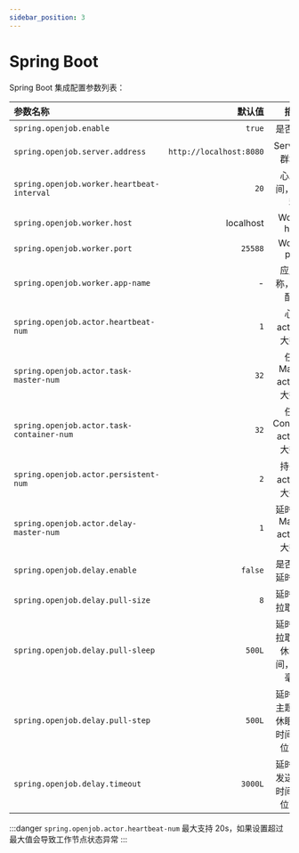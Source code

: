```yaml
---
sidebar_position: 3
---
```


# Spring Boot

Spring Boot 集成配置参数列表：

| 参数名称    |                                                                                                      默认值 | 描述  |
|:----------|---------------------------------------------------------------------------------------------------------:|:--:|
| `spring.openjob.enable` | `true` | 是否开启 |
| `spring.openjob.server.address` | `http://localhost:8080` | Server 集群地址 |
| `spring.openjob.worker.heartbeat-interval` | `20` | 心跳时间，单位秒 |
| `spring.openjob.worker.host` | localhost | Worker host  |
| `spring.openjob.worker.port` | `25588` | Worker prot |
| `spring.openjob.worker.app-name` | - | 应用名称，必须配置 |
| `spring.openjob.actor.heartbeat-num` | `1` | 心跳 actor  最大数量 |
| `spring.openjob.actor.task-master-num` | `32` | 任务 Master actor  最大数量 |
| `spring.openjob.actor.task-container-num` | `32` | 任务 Container actor  最大数量 |
| `spring.openjob.actor.persistent-num` | `2` | 持久化 actor  最大数量 |
| `spring.openjob.actor.delay-master-num` | `1` | 延时任务 Master actor  最大数量 |
| `spring.openjob.delay.enable` | `false` | 是否开启延时任务 |
| `spring.openjob.delay.pull-size` | `8` | 延时任务拉取数量 |
| `spring.openjob.delay.pull-sleep` | `500L` | 延时任务拉取空闲休眠时间，单位毫秒 |
| `spring.openjob.delay.pull-step` | `500L` | 延时任务主题空闲休眠步长时间，单位毫秒 |
| `spring.openjob.delay.timeout` | `3000L` | 延时任务发送超时时间，单位毫秒 |

:::danger
`spring.openjob.actor.heartbeat-num` 最大支持 20s，如果设置超过最大值会导致工作节点状态异常
:::